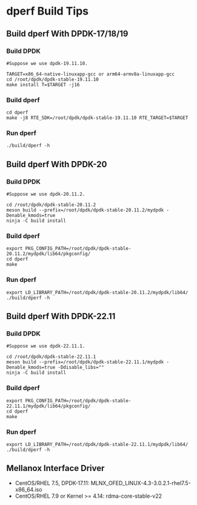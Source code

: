 # dperf Build Tips

## Build dperf With DPDK-17/18/19
### Build DPDK
    #Suppose we use dpdk-19.11.10.

    TARGET=x86_64-native-linuxapp-gcc or arm64-armv8a-linuxapp-gcc
    cd /root/dpdk/dpdk-stable-19.11.10
    make install T=$TARGET -j16

### Build dperf
    cd dperf
    make -j8 RTE_SDK=/root/dpdk/dpdk-stable-19.11.10 RTE_TARGET=$TARGET

### Run dperf
    ./build/dperf -h

## Build dperf With DPDK-20
### Build DPDK
    #Suppose we use dpdk-20.11.2.

    cd /root/dpdk/dpdk-stable-20.11.2
    meson build --prefix=/root/dpdk/dpdk-stable-20.11.2/mydpdk -Denable_kmods=true
    ninja -C build install

### Build dperf
    export PKG_CONFIG_PATH=/root/dpdk/dpdk-stable-20.11.2/mydpdk/lib64/pkgconfig/
    cd dperf
    make

### Run dperf
    export LD_LIBRARY_PATH=/root/dpdk/dpdk-stable-20.11.2/mydpdk/lib64/
    ./build/dperf -h

## Build dperf With DPDK-22.11
### Build DPDK
    #Suppose we use dpdk-22.11.1.

    cd /root/dpdk/dpdk-stable-22.11.1
    meson build --prefix=/root/dpdk/dpdk-stable-22.11.1/mydpdk -Denable_kmods=true -Ddisable_libs=""
    ninja -C build install

### Build dperf
    export PKG_CONFIG_PATH=/root/dpdk/dpdk-stable-22.11.1/mydpdk/lib64/pkgconfig/
    cd dperf
    make

### Run dperf
    export LD_LIBRARY_PATH=/root/dpdk/dpdk-stable-22.11.1/mydpdk/lib64/
    ./build/dperf -h

## Mellanox Interface Driver
- CentOS/RHEL 7.5, DPDK-17.11: MLNX_OFED_LINUX-4.3-3.0.2.1-rhel7.5-x86_64.iso
- CentOS/RHEL 7.9 or Kernel >= 4.14: rdma-core-stable-v22
